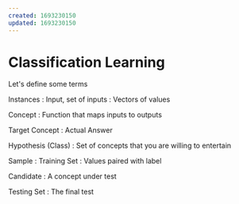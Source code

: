 ```yaml
---
created: 1693230150
updated: 1693230150
---
```


# Classification Learning

Let's define some terms

Instances
: Input, set of inputs
: Vectors of values

Concept
: Function that maps inputs to outputs

Target Concept
: Actual Answer

Hypothesis (Class)
: Set of concepts that you are willing to entertain

Sample
: Training Set
: Values paired with label

Candidate
: A concept under test

Testing Set
: The final test